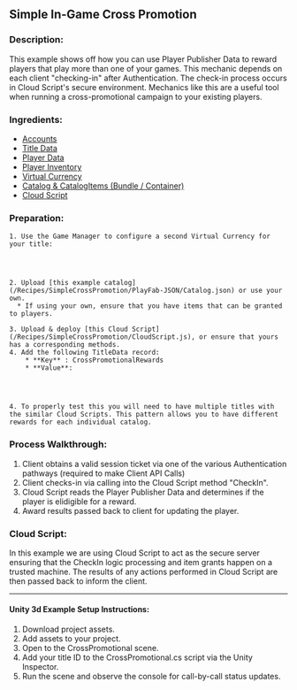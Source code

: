 ## Simple In-Game Cross Promotion 
### Description:
This example shows off how you can use Player Publisher Data to reward players that play more than one of your games. This mechanic depends on each client "checking-in" after Authentication. The check-in process occurs in Cloud Script's secure environment. Mechanics like this are a useful tool when running a cross-promotional campaign to your existing players. 

### Ingredients:
  * [Accounts](https://api.playfab.com/docs/building-blocks#Accounts)
  * [Title Data](https://api.playfab.com/docs/building-blocks#Title_Data)
  * [Player Data](https://api.playfab.com/docs/building-blocks#Player_Data)
  * [Player Inventory](https://api.playfab.com/docs/building-blocks#Player_Inventory)
  * [Virtual Currency](https://api.playfab.com/docs/building-blocks#Virtual_Currency)
  * [Catalog & CatalogItems (Bundle / Container)](https://api.playfab.com/docs/building-blocks#Catalog)
  * [Cloud Script](https://api.playfab.com/docs/building-blocks#Cloud_Script)

### Preparation:
	1. Use the Game Manager to configure a second Virtual Currency for your title:
	



	2. Upload [this example catalog](/Recipes/SimpleCrossPromotion/PlayFab-JSON/Catalog.json) or use your own.
	  * If using your own, ensure that you have items that can be granted to players.

	3. Upload & deploy [this Cloud Script](/Recipes/SimpleCrossPromotion/CloudScript.js), or ensure that yours has a corresponding methods.  
	4. Add the following TitleData record:
		* **Key** : CrossPromotionalRewards
		* **Value**: 




	4. To properly test this you will need to have multiple titles with the similar Cloud Scripts. This pattern allows you to have different rewards for each individual catalog.

### Process Walkthrough:
  1. Client obtains a valid session ticket via one of the various Authentication pathways (required to make Client API Calls)
  2. Client checks-in via calling into the Cloud Script method "CheckIn". 
  3. Cloud Script reads the Player Publisher Data and determines if the player is elidigible for a reward.
  4. Award results passed back to client for updating the player.


### Cloud Script:
In this example we are using Cloud Script to act as the secure server ensuring that the CheckIn logic processing and item grants happen on a trusted machine. The results of any actions performed in Cloud Script are then passed back to inform the client.

----

#### Unity 3d Example Setup Instructions:
  1. Download project assets. 
  2. Add assets to your project. 
  3. Open to the CrossPromotional scene.
  4. Add your title ID to the CrossPromotional.cs script via the Unity Inspector.
  5. Run the scene and observe the console for call-by-call status updates.